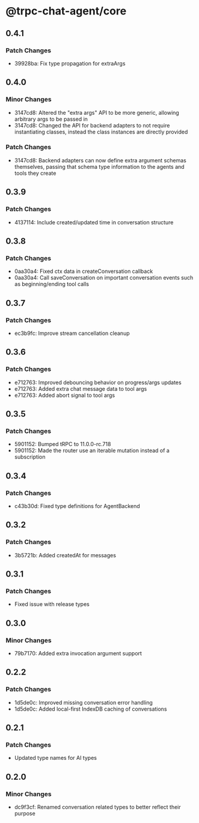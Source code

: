 # @trpc-chat-agent/core

## 0.4.1

### Patch Changes

- 39928ba: Fix type propagation for extraArgs

## 0.4.0

### Minor Changes

- 3147cd8: Altered the "extra args" API to be more generic, allowing arbitrary args to be passed in
- 3147cd8: Changed the API for backend adapters to not require instantiating classes, instead the class instances are directly provided

### Patch Changes

- 3147cd8: Backend adapters can now define extra argument schemas themselves, passing that schema type information to the agents and tools they create

## 0.3.9

### Patch Changes

- 4137114: Include created/updated time in conversation structure

## 0.3.8

### Patch Changes

- 0aa30a4: Fixed ctx data in createConversation callback
- 0aa30a4: Call saveConversation on important conversation events such as beginning/ending tool calls

## 0.3.7

### Patch Changes

- ec3b9fc: Improve stream cancellation cleanup

## 0.3.6

### Patch Changes

- e712763: Improved debouncing behavior on progress/args updates
- e712763: Added extra chat message data to tool args
- e712763: Added abort signal to tool args

## 0.3.5

### Patch Changes

- 5901152: Bumped tRPC to 11.0.0-rc.718
- 5901152: Made the router use an iterable mutation instead of a subscription

## 0.3.4

### Patch Changes

- c43b30d: Fixed type definitions for AgentBackend

## 0.3.2

### Patch Changes

- 3b5721b: Added createdAt for messages

## 0.3.1

### Patch Changes

- Fixed issue with release types

## 0.3.0

### Minor Changes

- 79b7170: Added extra invocation argument support

## 0.2.2

### Patch Changes

- 1d5de0c: Improved missing conversation error handling
- 1d5de0c: Added local-first IndexDB caching of conversations

## 0.2.1

### Patch Changes

- Updated type names for AI types

## 0.2.0

### Minor Changes

- dc9f3cf: Renamed conversation related types to better reflect their purpose
